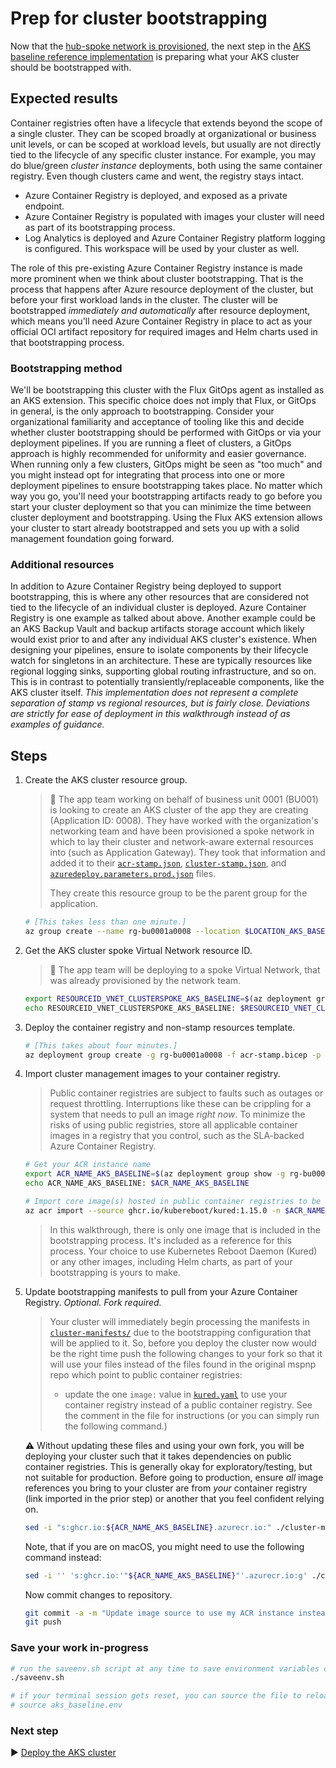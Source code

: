 # Prep for cluster bootstrapping

Now that the [hub-spoke network is provisioned](./04-networking.md), the next step in the [AKS baseline reference implementation](./) is preparing what your AKS cluster should be bootstrapped with.

## Expected results

Container registries often have a lifecycle that extends beyond the scope of a single cluster. They can be scoped broadly at organizational or business unit levels, or can be scoped at workload levels, but usually are not directly tied to the lifecycle of any specific cluster instance. For example, you may do blue/green *cluster instance* deployments, both using the same container registry. Even though clusters came and went, the registry stays intact.

- Azure Container Registry is deployed, and exposed as a private endpoint.
- Azure Container Registry is populated with images your cluster will need as part of its bootstrapping process.
- Log Analytics is deployed and Azure Container Registry platform logging is configured. This workspace will be used by your cluster as well.

The role of this pre-existing Azure Container Registry instance is made more prominent when we think about cluster bootstrapping. That is the process that happens after Azure resource deployment of the cluster, but before your first workload lands in the cluster. The cluster will be bootstrapped *immediately and automatically* after resource deployment, which means you'll need Azure Container Registry in place to act as your official OCI artifact repository for required images and Helm charts used in that bootstrapping process.

### Bootstrapping method

We'll be bootstrapping this cluster with the Flux GitOps agent as installed as an AKS extension. This specific choice does not imply that Flux, or GitOps in general, is the only approach to bootstrapping. Consider your organizational familiarity and acceptance of tooling like this and decide whether cluster bootstrapping should be performed with GitOps or via your deployment pipelines. If you are running a fleet of clusters, a GitOps approach is highly recommended for uniformity and easier governance. When running only a few clusters, GitOps might be seen as "too much" and you might instead opt for integrating that process into one or more deployment pipelines to ensure bootstrapping takes place. No matter which way you go, you'll need your bootstrapping artifacts ready to go before you start your cluster deployment so that you can minimize the time between cluster deployment and bootstrapping. Using the Flux AKS extension allows your cluster to start already bootstrapped and sets you up with a solid management foundation going forward.

### Additional resources

In addition to Azure Container Registry being deployed to support bootstrapping, this is where any other resources that are considered not tied to the lifecycle of an individual cluster is deployed. Azure Container Registry is one example as talked about above. Another example could be an AKS Backup Vault and backup artifacts storage account which likely would exist prior to and after any individual AKS cluster's existence. When designing your pipelines, ensure to isolate components by their lifecycle watch for singletons in an architecture. These are typically resources like regional logging sinks, supporting global routing infrastructure, and so on. This is in contrast to potentially transiently/replaceable components, like the AKS cluster itself. *This implementation does not represent a complete separation of stamp vs regional resources, but is fairly close. Deviations are strictly for ease of deployment in this walkthrough instead of as examples of guidance.*

## Steps

1. Create the AKS cluster resource group.

   > :book: The app team working on behalf of business unit 0001 (BU001) is looking to create an AKS cluster of the app they are creating (Application ID: 0008). They have worked with the organization's networking team and have been provisioned a spoke network in which to lay their cluster and network-aware external resources into (such as Application Gateway). They took that information and added it to their [`acr-stamp.json`](./acr-stamp.json), [`cluster-stamp.json`](./cluster-stamp.json), and [`azuredeploy.parameters.prod.json`](./azuredeploy.parameters.prod.json) files.
   >
   > They create this resource group to be the parent group for the application.

   ```bash
   # [This takes less than one minute.]
   az group create --name rg-bu0001a0008 --location $LOCATION_AKS_BASELINE
   ```

1. Get the AKS cluster spoke Virtual Network resource ID.

   > :book: The app team will be deploying to a spoke Virtual Network, that was already provisioned by the network team.

   ```bash
   export RESOURCEID_VNET_CLUSTERSPOKE_AKS_BASELINE=$(az deployment group show -g rg-enterprise-networking-spokes-${LOCATION_AKS_BASELINE} -n spoke-BU0001A0008 --query properties.outputs.clusterVnetResourceId.value -o tsv)
   echo RESOURCEID_VNET_CLUSTERSPOKE_AKS_BASELINE: $RESOURCEID_VNET_CLUSTERSPOKE_AKS_BASELINE
   ```

1. Deploy the container registry and non-stamp resources template.

   ```bash
   # [This takes about four minutes.]
   az deployment group create -g rg-bu0001a0008 -f acr-stamp.bicep -p targetVnetResourceId=${RESOURCEID_VNET_CLUSTERSPOKE_AKS_BASELINE}
   ```

1. Import cluster management images to your container registry.

   > Public container registries are subject to faults such as outages or request throttling. Interruptions like these can be crippling for a system that needs to pull an image *right now*. To minimize the risks of using public registries, store all applicable container images in a registry that you control, such as the SLA-backed Azure Container Registry.

   ```bash
   # Get your ACR instance name
   export ACR_NAME_AKS_BASELINE=$(az deployment group show -g rg-bu0001a0008 -n acr-stamp --query properties.outputs.containerRegistryName.value -o tsv)
   echo ACR_NAME_AKS_BASELINE: $ACR_NAME_AKS_BASELINE

   # Import core image(s) hosted in public container registries to be used during bootstrapping
   az acr import --source ghcr.io/kubereboot/kured:1.15.0 -n $ACR_NAME_AKS_BASELINE
   ```

   > In this walkthrough, there is only one image that is included in the bootstrapping process. It's included as a reference for this process. Your choice to use Kubernetes Reboot Daemon (Kured) or any other images, including Helm charts, as part of your bootstrapping is yours to make.

1. Update bootstrapping manifests to pull from your Azure Container Registry. *Optional. Fork required.*

   > Your cluster will immediately begin processing the manifests in [`cluster-manifests/`](./cluster-manifests/) due to the bootstrapping configuration that will be applied to it. So, before you deploy the cluster now would be the right time push the following changes to your fork so that it will use your files instead of the files found in the original mspnp repo which point to public container registries:
   >
   > - update the one `image:` value in [`kured.yaml`](./cluster-manifests/cluster-baseline-settings/kured.yaml) to use your container registry instead of a public container registry. See the comment in the file for instructions (or you can simply run the following command.)

   :warning: Without updating these files and using your own fork, you will be deploying your cluster such that it takes dependencies on public container registries. This is generally okay for exploratory/testing, but not suitable for production. Before going to production, ensure *all* image references you bring to your cluster are from *your* container registry (link imported in the prior step) or another that you feel confident relying on.

   ```bash
   sed -i "s:ghcr.io:${ACR_NAME_AKS_BASELINE}.azurecr.io:" ./cluster-manifests/cluster-baseline-settings/kured.yaml
   ```

   Note, that if you are on macOS, you might need to use the following command instead:

   ```bash
   sed -i '' 's:ghcr.io:'"${ACR_NAME_AKS_BASELINE}"'.azurecr.io:g' ./cluster-manifests/cluster-baseline-settings/kured.yaml
   ```

   Now commit changes to repository.

   ```bash
   git commit -a -m "Update image source to use my ACR instance instead of a public container registry."
   git push
   ```

### Save your work in-progress

```bash
# run the saveenv.sh script at any time to save environment variables created above to aks_baseline.env
./saveenv.sh

# if your terminal session gets reset, you can source the file to reload the environment variables
# source aks_baseline.env
```

### Next step

:arrow_forward: [Deploy the AKS cluster](./06-aks-cluster.md)
